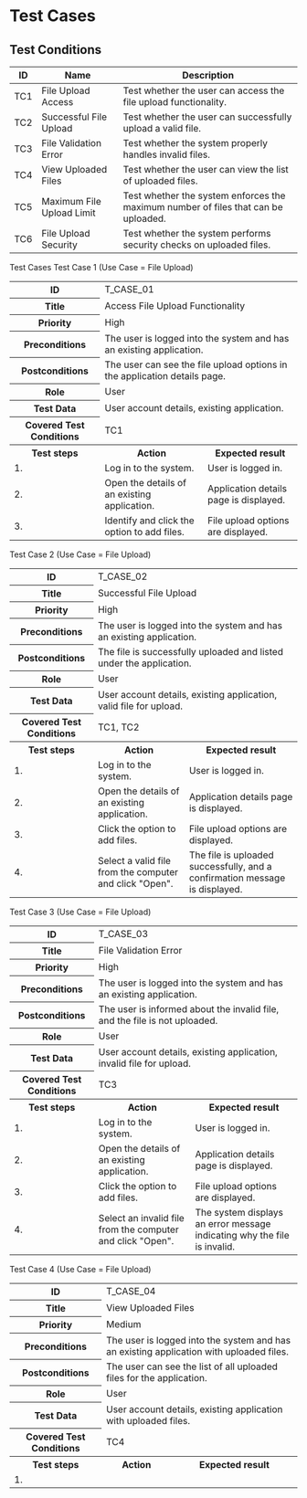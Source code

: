 # Test Cases

## Test Conditions

<table>
    <thead>
        <tr>
            <th>ID</th>
            <th>Name</th>
            <th>Description</th>
        </tr>
    </thead>
    <tbody>
        <tr>
            <td>TC1</td>
            <td>File Upload Access</td>
            <td>Test whether the user can access the file upload functionality.</td>
        </tr>
        <tr>
            <td>TC2</td>
            <td>Successful File Upload</td>
            <td>Test whether the user can successfully upload a valid file.</td>
        </tr>
        <tr>
            <td>TC3</td>
            <td>File Validation Error</td>
            <td>Test whether the system properly handles invalid files.</td>
        </tr>
        <tr>
            <td>TC4</td>
            <td>View Uploaded Files</td>
            <td>Test whether the user can view the list of uploaded files.</td>
        </tr>
        <tr>
            <td>TC5</td>
            <td>Maximum File Upload Limit</td>
            <td>Test whether the system enforces the maximum number of files that can be uploaded.</td>
        </tr>
        <tr>
            <td>TC6</td>
            <td>File Upload Security</td>
            <td>Test whether the system performs security checks on uploaded files.</td>
        </tr>
    </tbody>
</table>
Test Cases
Test Case 1 (Use Case = File Upload)
<table>
    <tr>
        <th>ID</th>
        <td colspan="2">T_CASE_01</td>
    </tr>
    <tr>
        <th>Title</th>
        <td colspan="2">Access File Upload Functionality</td>
    </tr>
    <tr>
        <th>Priority</th>
        <td colspan="2">High</td>
    </tr>
    <tr>
        <th>Preconditions</th>
        <td colspan="2">The user is logged into the system and has an existing application.</td>
    </tr>
    <tr>
        <th>Postconditions</th>
        <td colspan="2">The user can see the file upload options in the application details page.</td>
    </tr>
    <tr>
        <th>Role</th>
        <td colspan="2">User</td>
    </tr>
    <tr>
        <th>Test Data</th>
        <td colspan="2">User account details, existing application.</td>
    </tr>
    <tr>
        <th>Covered Test Conditions</th>
        <td colspan="2">TC1</td>
    </tr>
    <tr>
        <th>Test steps</th>
        <th>Action</th>
        <th>Expected result</th>
    </tr>
    <tr>
        <td>1.</td>
        <td>Log in to the system.</td>
        <td>User is logged in.</td>
    </tr>
    <tr>
        <td>2.</td>
        <td>Open the details of an existing application.</td>
        <td>Application details page is displayed.</td>
    </tr>
    <tr>
        <td>3.</td>
        <td>Identify and click the option to add files.</td>
        <td>File upload options are displayed.</td>
    </tr>
</table>
Test Case 2 (Use Case = File Upload)
<table>
    <tr>
        <th>ID</th>
        <td colspan="2">T_CASE_02</td>
    </tr>
    <tr>
        <th>Title</th>
        <td colspan="2">Successful File Upload</td>
    </tr>
    <tr>
        <th>Priority</th>
        <td colspan="2">High</td>
    </tr>
    <tr>
        <th>Preconditions</th>
        <td colspan="2">The user is logged into the system and has an existing application.</td>
    </tr>
    <tr>
        <th>Postconditions</th>
        <td colspan="2">The file is successfully uploaded and listed under the application.</td>
    </tr>
    <tr>
        <th>Role</th>
        <td colspan="2">User</td>
    </tr>
    <tr>
        <th>Test Data</th>
        <td colspan="2">User account details, existing application, valid file for upload.</td>
    </tr>
    <tr>
        <th>Covered Test Conditions</th>
        <td colspan="2">TC1, TC2</td>
    </tr>
    <tr>
        <th>Test steps</th>
        <th>Action</th>
        <th>Expected result</th>
    </tr>
    <tr>
        <td>1.</td>
        <td>Log in to the system.</td>
        <td>User is logged in.</td>
    </tr>
    <tr>
        <td>2.</td>
        <td>Open the details of an existing application.</td>
        <td>Application details page is displayed.</td>
    </tr>
    <tr>
        <td>3.</td>
        <td>Click the option to add files.</td>
        <td>File upload options are displayed.</td>
    </tr>
    <tr>
        <td>4.</td>
        <td>Select a valid file from the computer and click "Open".</td>
        <td>The file is uploaded successfully, and a confirmation message is displayed.</td>
    </tr>
</table>
Test Case 3 (Use Case = File Upload)
<table>
    <tr>
        <th>ID</th>
        <td colspan="2">T_CASE_03</td>
    </tr>
    <tr>
        <th>Title</th>
        <td colspan="2">File Validation Error</td>
    </tr>
    <tr>
        <th>Priority</th>
        <td colspan="2">High</td>
    </tr>
    <tr>
        <th>Preconditions</th>
        <td colspan="2">The user is logged into the system and has an existing application.</td>
    </tr>
    <tr>
        <th>Postconditions</th>
        <td colspan="2">The user is informed about the invalid file, and the file is not uploaded.</td>
    </tr>
    <tr>
        <th>Role</th>
        <td colspan="2">User</td>
    </tr>
    <tr>
        <th>Test Data</th>
        <td colspan="2">User account details, existing application, invalid file for upload.</td>
    </tr>
    <tr>
        <th>Covered Test Conditions</th>
        <td colspan="2">TC3</td>
    </tr>
    <tr>
        <th>Test steps</th>
        <th>Action</th>
        <th>Expected result</th>
    </tr>
    <tr>
        <td>1.</td>
        <td>Log in to the system.</td>
        <td>User is logged in.</td>
    </tr>
    <tr>
        <td>2.</td>
        <td>Open the details of an existing application.</td>
        <td>Application details page is displayed.</td>
    </tr>
    <tr>
        <td>3.</td>
        <td>Click the option to add files.</td>
        <td>File upload options are displayed.</td>
    </tr>
    <tr>
        <td>4.</td>
        <td>Select an invalid file from the computer and click "Open".</td>
        <td>The system displays an error message indicating why the file is invalid.</td>
    </tr>
</table>
Test Case 4 (Use Case = File Upload)
<table>
    <tr>
        <th>ID</th>
        <td colspan="2">T_CASE_04</td>
    </tr>
    <tr>
        <th>Title</th>
        <td colspan="2">View Uploaded Files</td>
    </tr>
    <tr>
        <th>Priority</th>
        <td colspan="2">Medium</td>
    </tr>
    <tr>
        <th>Preconditions</th>
        <td colspan="2">The user is logged into the system and has an existing application with uploaded files.</td>
    </tr>
    <tr>
        <th>Postconditions</th>
        <td colspan="2">The user can see the list of all uploaded files for the application.</td>
    </tr>
    <tr>
        <th>Role</th>
        <td colspan="2">User</td>
    </tr>
    <tr>
        <th>Test Data</th>
        <td colspan="2">User account details, existing application with uploaded files.</td>
    </tr>
    <tr>
        <th>Covered Test Conditions</th>
        <td colspan="2">TC4</td>
    </tr>
    <tr>
        <th>Test steps</th>
        <th>Action</th>
        <th>Expected result</th>
    </tr>
    <tr>
        <td>1.</





